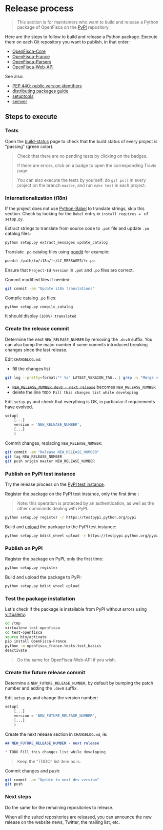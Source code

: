 # Release process

> This section is for maintainers who want to build and release a Python package of OpenFisca on the [PyPI](https://pypi.python.org/pypi) repository.

Here are the steps to follow to build and release a Python package.
Execute them on each Git repository you want to publish, in that order:

* [OpenFisca-Core](https://github.com/openfisca/openfisca-core)
* [OpenFisca-France](https://github.com/openfisca/openfisca-france)
* [OpenFisca-Parsers](https://github.com/openfisca/openfisca-parsers)
* [OpenFisca-Web-API](https://github.com/openfisca/openfisca-web-api)

See also:

* [PEP 440: public version identifiers](http://legacy.python.org/dev/peps/pep-0440/#public-version-identifiers)
* [distributing packages guide](https://python-packaging-user-guide.readthedocs.org/en/latest/distributing.html)
* [setuptools](https://pythonhosted.org/setuptools/setuptools.html)
* [semver](http://semver.org/)

## Steps to execute

### Tests

Open the [build-status](http://www.openfisca.fr/build-status#branch-next) page to check that the build status of every project is "passing" (green color).

> Check that there are no pending tests by clicking on the badges.
>
> If there are errors, click on a badge to open the corresponding Travis page.
>
> You can also execute the tests by yourself: do `git pull` in every project on the branch `master`, and run `make test` in each project.

### Internationalization (i18n)

If the project does not use [Python-Babel](http://babel.pocoo.org/) to translate strings, skip this section. Check by looking for the `Babel` entry in `install_requires = ` of `setup.py`.

Extract strings to translate from source code to `.pot` file and update `.po` catalog files:

```bash
python setup.py extract_messages update_catalog
```

Translate `.po` catalog files using [poedit](https://poedit.net/) for example:

```bash
poedit /path/to/i18n/fr/LC_MESSAGES/fr.po
```

Ensure that `Project-Id-Version` in `.pot` and `.po` files are correct.

Commit modified files if needed:

```bash
git commit -am "Update i18n translations"
```

Compile catalog `.po` files:

```bash
python setup.py compile_catalog
```

It should display `(100%) translated`.

### Create the release commit

Determine the next `NEW_RELEASE_NUMBER` by removing the `.dev0` suffix. You can also bump the major number if some commits introduced breaking changes since the last release.

Edit `CHANGELOG.md`:

* fill the changes list
```bash
git log --pretty=format:"* %s" LATEST_VERSION_TAG.. | grep -v "Merge > pull request"
```
* ~~`NEW_RELEASE_NUMBER.dev0 - next release`~~ becomes `NEW_RELEASE_NUMBER`
* delete the line `TODO Fill this changes list while developing`

Edit `setup.py` and check that everything is OK, in particular if requirements have evolved.

```python
setup(
    [...]
    version = 'NEW_RELEASE_NUMBER',
    [...]
    )
```

Commit changes, replacing `NEW_RELEASE_NUMBER`:

```bash
git commit -am "Release NEW_RELEASE_NUMBER"
git tag NEW_RELEASE_NUMBER
git push origin master NEW_RELEASE_NUMBER
```

### Publish on PyPI test instance

Try the release process on the [PyPI test instance](https://wiki.python.org/moin/TestPyPI).

Register the package on the PyPI test instance, only the first time  :

> Note: this operation is protected by an authentication, as well as the other commands dealing with PyPI.

```bash
python setup.py register -r https://testpypi.python.org/pypi
```

Build and [upload](https://python-packaging-user-guide.readthedocs.org/en/latest/distributing.html#uploading-your-project-to-pypi) the package to the PyPI test instance:

```bash
python setup.py bdist_wheel upload -r https://testpypi.python.org/pypi
```

### Publish on PyPI

Register the package on PyPI, only the first time:

```bash
python setup.py register
```

Build and upload the package to PyPI:

```bash
python setup.py bdist_wheel upload
```

### Test the package installation

Let's check if the package is installable from PyPI without errors
using [virtualenv](https://virtualenv.pypa.io/en/latest/):

```bash
cd /tmp
virtualenv test-openfisca
cd test-openfisca
source bin/activate
pip install OpenFisca-France
python -m openfisca_france.tests.test_basics
deactivate
```

> Do the same for OpenFisca-Web-API if you wish.

### Create the future release commit

Determine a `NEW_FUTURE_RELEASE_NUMBER`, by default by bumping the patch number and adding the `.dev0` suffix.

Edit `setup.py` and change the version number:

```python
setup(
    [...]
    version = 'NEW_FUTURE_RELEASE_NUMBER',
    [...]
    )
```

Create the next release section in `CHANGELOG.md`, ie:

```markdown
## NEW_FUTURE_RELEASE_NUMBER - next release

* TODO Fill this changes list while developing
```

> Keep the "TODO" list item as is.

Commit changes and push:

```bash
git commit -am "Update to next dev version"
git push
```

### Next steps

Do the same for the remaining repositories to release.

When all the suited repositories are released, you can announce the new release
on the website news, Twitter, the mailing list, etc.
